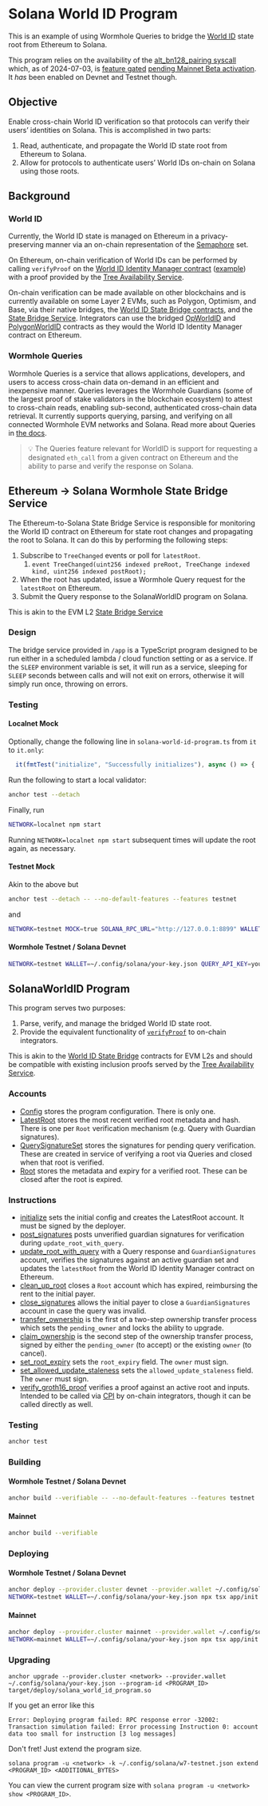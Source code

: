 # Solana World ID Program

This is an example of using Wormhole Queries to bridge the [World ID](https://worldcoin.org/world-id) state root from Ethereum to Solana.

This program relies on the availability of the [alt_bn128_pairing syscall](https://github.com/solana-labs/solana/pull/27961) which, as of 2024-07-03, is [feature gated](https://github.com/solana-labs/solana/issues/28909) [pending Mainnet Beta activation](https://github.com/anza-xyz/agave/wiki/Feature-Gate-Activation-Schedule#pending-mainnet-beta-activation). It _has_ been enabled on Devnet and Testnet though.

## Objective

Enable cross-chain World ID verification so that protocols can verify their users’ identities on Solana. This is accomplished in two parts:

1. Read, authenticate, and propagate the World ID state root from Ethereum to Solana.
2. Allow for protocols to authenticate users’ World IDs on-chain on Solana using those roots.

## Background

### World ID

Currently, the World ID state is managed on Ethereum in a privacy-preserving manner via an on-chain representation of the [Semaphore](https://worldcoin.org/blog/worldcoin/intro-zero-knowledge-proofs-semaphore-application-world-id) set.

On Ethereum, on-chain verification of World IDs can be performed by calling `verifyProof` on the [World ID Identity Manager contract](https://docs.worldcoin.org/reference/address-book) ([example](https://github.com/worldcoin/world-id-onchain-template/blob/main/contracts/src/Contract.sol#L51)) with a proof provided by the [Tree Availability Service](https://github.com/worldcoin/world-tree?tab=readme-ov-file#tree-availability-service).

On-chain verification can be made available on other blockchains and is currently available on some Layer 2 EVMs, such as Polygon, Optimism, and Base, via their native bridges, the [World ID State Bridge contracts](https://github.com/worldcoin/world-id-state-bridge/blob/main/README.md), and the [State Bridge Service](https://github.com/worldcoin/world-tree/blob/0fb6223eb29b3ad97a5745b0f9e7a3b32234cd50/README.md#state-bridge-service). Integrators can use the bridged [OpWorldID](https://github.com/worldcoin/world-id-state-bridge/blob/main/src/OpWorldID.sol) and [PolygonWorldID](https://github.com/worldcoin/world-id-state-bridge/blob/main/src/PolygonWorldID.sol) contracts as they would the World ID Identity Manager contract on Ethereum.

### Wormhole Queries

Wormhole Queries is a service that allows applications, developers, and users to access cross-chain data on-demand in an efficient and inexpensive manner. Queries leverages the Wormhole Guardians (some of the largest proof of stake validators in the blockchain ecosystem) to attest to cross-chain reads, enabling sub-second, authenticated cross-chain data retrieval. It currently supports querying, parsing, and verifying on all connected Wormhole EVM networks and Solana. Read more about Queries in [the docs](https://docs.wormhole.com/wormhole/queries/overview).

> 💡 The Queries feature relevant for WorldID is support for requesting a designated `eth_call` from a given contract on Ethereum and the ability to parse and verify the response on Solana.

## Ethereum → Solana Wormhole State Bridge Service

The Ethereum-to-Solana State Bridge Service is responsible for monitoring the World ID contract on Ethereum for state root changes and propagating the root to Solana. It can do this by performing the following steps:

1. Subscribe to `TreeChanged` events or poll for `latestRoot`.
   1. `event TreeChanged(uint256 indexed preRoot, TreeChange indexed kind, uint256 indexed postRoot);`
2. When the root has updated, issue a Wormhole Query request for the `latestRoot` on Ethereum.
3. Submit the Query response to the SolanaWorldID program on Solana.

This is akin to the EVM L2 [State Bridge Service](https://github.com/worldcoin/world-tree/blob/0fb6223eb29b3ad97a5745b0f9e7a3b32234cd50/README.md#state-bridge-service)

### Design

The bridge service provided in `/app` is a TypeScript program designed to be run either in a scheduled lambda / cloud function setting or as a service. If the `SLEEP` environment variable is set, it will run as a service, sleeping for `SLEEP` seconds between calls and will not exit on errors, otherwise it will simply run once, throwing on errors.

### Testing

#### Localnet Mock

Optionally, change the following line in `solana-world-id-program.ts` from `it` to `it.only`:

```ts
  it(fmtTest("initialize", "Successfully initializes"), async () => {
```

Run the following to start a local validator:

```bash
anchor test --detach
```

Finally, run

```bash
NETWORK=localnet npm start
```

Running `NETWORK=localnet npm start` subsequent times will update the root again, as necessary.

#### Testnet Mock

Akin to the above but

```bash
anchor test --detach -- --no-default-features --features testnet
```

and

```bash
NETWORK=testnet MOCK=true SOLANA_RPC_URL="http://127.0.0.1:8899" WALLET="../tests/keys/pFCBP4bhqdSsrWUVTgqhPsLrfEdChBK17vgFM7TxjxQ.json" npm start
```

#### Wormhole Testnet / Solana Devnet

```bash
NETWORK=testnet WALLET=~/.config/solana/your-key.json QUERY_API_KEY=your-wormhole-query-api-key npm start
```

## SolanaWorldID Program

This program serves two purposes:

1. Parse, verify, and manage the bridged World ID state root.
2. Provide the equivalent functionality of [`verifyProof`](https://github.com/worldcoin/world-id-state-bridge/blob/main/src/abstract/WorldIDBridge.sol#L165) to on-chain integrators.

This is akin to the [World ID State Bridge](https://github.com/worldcoin/world-id-state-bridge/blob/main/README.md) contracts for EVM L2s and should be compatible with existing inclusion proofs served by the [Tree Availability Service](https://github.com/worldcoin/world-tree/blob/0fb6223eb29b3ad97a5745b0f9e7a3b32234cd50/README.md#tree-availability-service).

### Accounts

- [Config](programs/solana-world-id-program/src/state/config.rs) stores the program configuration. There is only one.
- [LatestRoot](programs/solana-world-id-program/src/state/latest_root.rs) stores the most recent verified root metadata and hash. There is one per `Root` verification mechanism (e.g. Query with Guardian signatures).
- [QuerySignatureSet](programs/solana-world-id-program/src/state/query_signature_set.rs) stores the signatures for pending query verification. These are created in service of verifying a root via Queries and closed when that root is verified.
- [Root](programs/solana-world-id-program/src/state/root.rs) stores the metadata and expiry for a verified root. These can be closed after the root is expired.

### Instructions

- [initialize](programs/solana-world-id-program/src/instructions/initialize.rs) sets the initial config and creates the LatestRoot account. It must be signed by the deployer.
- [post_signatures](programs/solana-world-id-program/src/instructions/post_signatures.rs) posts unverified guardian signatures for verification during `update_root_with_query`.
- [update_root_with_query](programs/solana-world-id-program/src/instructions/update_root_with_query.rs) with a Query response and `GuardianSignatures` account, verifies the signatures against an active guardian set and updates the `latestRoot` from the World ID Identity Manager contract on Ethereum.
- [clean_up_root](programs/solana-world-id-program/src/instructions/clean_up_root.rs) closes a `Root` account which has expired, reimbursing the rent to the initial payer.
- [close_signatures](programs/solana-world-id-program/src/instructions/close_signatures.rs) allows the initial payer to close a `GuardianSignatures` account in case the query was invalid.
- [transfer_ownership](programs/solana-world-id-program/src/instructions/admin.rs) is the first of a two-step ownership transfer process which sets the `pending_owner` and locks the ability to upgrade.
- [claim_ownership](programs/solana-world-id-program/src/instructions/admin.rs) is the second step of the ownership transfer process, signed by either the `pending_owner` (to accept) or the existing `owner` (to cancel).
- [set_root_expiry](programs/solana-world-id-program/src/instructions/admin.rs) sets the `root_expiry` field. The `owner` must sign.
- [set_allowed_update_staleness](programs/solana-world-id-program/src/instructions/admin.rs) sets the `allowed_update_staleness` field. The `owner` must sign.
- [verify_groth16_proof](programs/solana-world-id-program/src/instructions/verify_groth16_proof.rs) verifies a proof against an active root and inputs. Intended to be called via [CPI](https://www.anchor-lang.com/docs/cross-program-invocations) by on-chain integrators, though it can be called directly as well.

### Testing

```bash
anchor test
```

### Building

#### Wormhole Testnet / Solana Devnet

```bash
anchor build --verifiable -- --no-default-features --features testnet
```

#### Mainnet

```bash
anchor build --verifiable
```

### Deploying

#### Wormhole Testnet / Solana Devnet

```bash
anchor deploy --provider.cluster devnet --provider.wallet ~/.config/solana/your-key.json
NETWORK=testnet WALLET=~/.config/solana/your-key.json npx tsx app/init.ts
```

#### Mainnet

```bash
anchor deploy --provider.cluster mainnet --provider.wallet ~/.config/solana/your-key.json
NETWORK=mainnet WALLET=~/.config/solana/your-key.json npx tsx app/init.ts
```

### Upgrading

```
anchor upgrade --provider.cluster <network> --provider.wallet ~/.config/solana/your-key.json --program-id <PROGRAM_ID> target/deploy/solana_world_id_program.so
```

If you get an error like this

```
Error: Deploying program failed: RPC response error -32002: Transaction simulation failed: Error processing Instruction 0: account data too small for instruction [3 log messages]
```

Don't fret! Just extend the program size.

```
solana program -u <network> -k ~/.config/solana/w7-testnet.json extend <PROGRAM_ID> <ADDITIONAL_BYTES>
```

You can view the current program size with `solana program -u <network> show <PROGRAM_ID>`.
